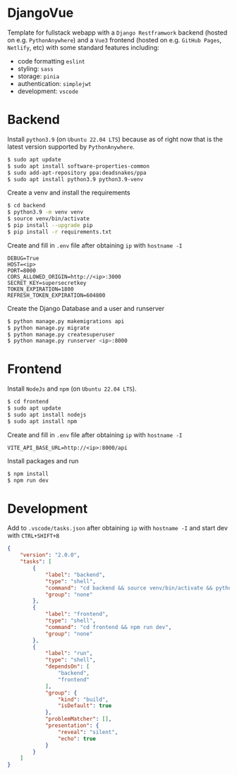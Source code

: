 # DjangoVue

Template for fullstack webapp with a `Django Restframwork` backend (hosted on e.g. `PythonAnywhere`) and a `Vue3` frontend (hosted on e.g. `GitHub Pages`, `Netlify`, etc) with some standard features including:

* code formatting `eslint`
* styling: `sass`
* storage: `pinia`
* authentication: `simplejwt`
* development: `vscode`

# Backend

Install `python3.9` (on `Ubuntu 22.04 LTS`) because as of right now that is the latest version supported by `PythonAnywhere`.

```bash
$ sudo apt update
$ sudo apt install software-properties-common
$ sudo add-apt-repository ppa:deadsnakes/ppa
$ sudo apt install python3.9 python3.9-venv
```

Create a venv and install the requirements

```bash
$ cd backend
$ python3.9 -m venv venv
$ source venv/bin/activate
$ pip install --upgrade pip
$ pip install -r requirements.txt
```

Create and fill in `.env` file after obtaining `ip` with `hostname -I`

```env
DEBUG=True
HOST=<ip>
PORT=8000
CORS_ALLOWED_ORIGIN=http://<ip>:3000
SECRET_KEY=supersecretkey
TOKEN_EXPIRATION=1800
REFRESH_TOKEN_EXPIRATION=604800
```

Create the Django Database and a user and runserver

```bash
$ python manage.py makemigrations api
$ python manage.py migrate 
$ python manage.py createsuperuser
$ python manage.py runserver <ip>:8000
```


# Frontend

Install `NodeJs` and `npm` (on `Ubuntu 22.04 LTS`).

```bash
$ cd frontend
$ sudo apt update
$ sudo apt install nodejs
$ sudo apt install npm
```

Create and fill in `.env` file after obtaining `ip` with `hostname -I`

```env
VITE_API_BASE_URL=http://<ip>:8000/api
```

Install packages and run

```bash
$ npm install
$ npm run dev
```


# Development

Add to `.vscode/tasks.json` after obtaining `ip` with `hostname -I` and start dev with `CTRL+SHIFT+B`

```json
{
    "version": "2.0.0",
    "tasks": [
        {
            "label": "backend",
            "type": "shell",
            "command": "cd backend && source venv/bin/activate && python manage.py runserver <ip>:8000",
            "group": "none"
        },
        {
            "label": "frontend",
            "type": "shell",
            "command": "cd frontend && npm run dev",
            "group": "none"
        },
        {
            "label": "run",
            "type": "shell",
            "dependsOn": [
                "backend",
                "frontend"
            ],
            "group": {
                "kind": "build",
                "isDefault": true
            },
            "problemMatcher": [],
            "presentation": {
                "reveal": "silent",
                "echo": true
            }
        }
    ]
}
```
